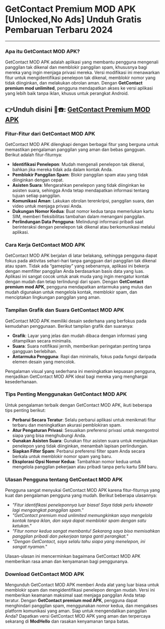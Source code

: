 # GetContact Premium MOD APK [Unlocked,No Ads] Unduh Gratis Pembaruan Terbaru 2024

---

### Apa itu GetContact MOD APK?

GetContact MOD APK adalah aplikasi yang membantu pengguna mengenali panggilan tak dikenal dan memblokir panggilan spam, khususnya bagi mereka yang ingin menjaga privasi mereka. Versi modifikasi ini menawarkan fitur untuk mengidentifikasi penelepon tak dikenal, memblokir nomor yang tidak diinginkan, dan melakukan obrolan aman. Dengan **GetContact premium mod unlimited**, pengguna mendapatkan akses ke versi aplikasi yang lebih baik tanpa iklan, khusus untuk perangkat Android.


👉Unduh disini 📱☎️: [GetContact Premium MOD APK](https://modhello.com/getcontact-premium/)
---

### Fitur-Fitur dari GetContact MOD APK

GetContact MOD APK dilengkapi dengan berbagai fitur yang berguna untuk memastikan pengalaman panggilan yang aman dan bebas gangguan. Berikut adalah fitur-fiturnya:

- **Identifikasi Penelepon**: Mudah mengenali penelepon tak dikenal, bahkan jika mereka tidak ada dalam kontak Anda.
- **Pemblokir Panggilan Spam**: Blokir panggilan spam atau yang tidak diinginkan dengan cepat.
- **Asisten Suara**: Mengarahkan penelepon yang tidak diinginkan ke asisten suara, sehingga Anda tetap mendapatkan informasi tentang tujuan setiap panggilan.
- **Komunikasi Aman**: Lakukan obrolan terenkripsi, panggilan suara, dan video untuk menjaga privasi Anda.
- **Dukungan Nomor Kedua**: Buat nomor kedua tanpa memerlukan kartu SIM, memberi fleksibilitas tambahan dalam menangani panggilan.
- **Perlindungan Data Pengguna**: Melindungi informasi pribadi saat berinteraksi dengan penelepon tak dikenal atau berkomunikasi melalui aplikasi.


### Cara Kerja GetContact MOD APK

GetContact MOD APK berjalan di latar belakang, sehingga pengguna dapat fokus pada aktivitas sehari-hari tanpa gangguan dari panggilan tak dikenal atau spam. Tidak ada “gameplay” yang sebenarnya, aplikasi ini bekerja dengan memfilter panggilan Anda berdasarkan basis data yang luas. Aplikasi ini sangat cocok untuk anak muda yang ingin mengatur kontak dengan mudah dan tetap terlindungi dari spam. Dengan **GetContact premium mod APK**, pengguna mendapatkan antarmuka yang mulus dan mudah digunakan untuk mengelola kontak, memblokir spam, dan menciptakan lingkungan panggilan yang aman.


### Tampilan Grafik dan Suara GetContact MOD APK

GetContact MOD APK memiliki desain sederhana yang berfokus pada kemudahan penggunaan. Berikut tampilan grafik dan suaranya:

- **Grafik**: Layar yang jelas dan mudah dibaca dengan informasi yang ditampilkan secara minimalis.
- **Suara**: Suara notifikasi jernih, memberikan peringatan penting tanpa gangguan berlebihan.
- **Antarmuka Pengguna**: Rapi dan minimalis, fokus pada fungsi daripada elemen desain yang mencolok.

Pengalaman visual yang sederhana ini meningkatkan kepuasan pengguna, menjadikan GetContact MOD APK ideal bagi mereka yang menghargai kesederhanaan.


### Tips Penting Menggunakan GetContact MOD APK

Untuk pengalaman terbaik dengan GetContact MOD APK, ikuti beberapa tips penting berikut:

- **Perbarui Secara Teratur**: Selalu perbarui aplikasi untuk menikmati fitur terbaru dan meningkatkan akurasi pemblokiran spam.
- **Atur Pengaturan Privasi**: Sesuaikan preferensi privasi untuk mengontrol siapa yang bisa menghubungi Anda.
- **Gunakan Asisten Suara**: Gunakan fitur asisten suara untuk menjauhkan penelepon yang tidak diinginkan, menambah lapisan perlindungan.
- **Siapkan Filter Spam**: Perbarui preferensi filter spam Anda secara berkala untuk memblokir nomor spam yang baru.
- **Eksplorasi Opsi Nomor Kedua**: Tambahkan nomor kedua untuk mengelola panggilan pekerjaan atau pribadi tanpa perlu kartu SIM baru.


### Ulasan Pengguna tentang GetContact MOD APK

Pengguna sangat menyukai GetContact MOD APK karena fitur-fiturnya yang kuat dan pengalaman pengguna yang mudah. Berikut beberapa ulasannya:

- *"Fitur identifikasi peneleponnya luar biasa! Saya tidak perlu khawatir lagi mengangkat panggilan spam."*
- *"GetContact premium mod unlimited memungkinkan saya mengelola kontak tanpa iklan, dan saya dapat memblokir spam dengan satu ketukan."*
- *"Fitur nomor kedua sangat membantu! Sekarang saya bisa memisahkan panggilan pribadi dan pekerjaan tanpa ganti perangkat."*
- *"Dengan GetContact, saya selalu tahu siapa yang menelepon, ini sangat nyaman."*

Ulasan-ulasan ini mencerminkan bagaimana GetContact MOD APK memberikan rasa aman dan kenyamanan bagi penggunanya.


### Download GetContact MOD APK

Mengunduh GetContact MOD APK memberi Anda alat yang luar biasa untuk memblokir spam dan mengidentifikasi penelepon dengan mudah. Versi ini memberikan keamanan maksimal saat menjaga panggilan Anda tetap teratur. Dengan **GetContact premium mod APK**, pengguna dapat menghindari panggilan spam, menggunakan nomor kedua, dan mengakses platform komunikasi yang aman. Siap untuk mengendalikan panggilan Anda? Dapatkan versi GetContact MOD APK yang aman dan terpercaya sekarang di **ModHello** dan rasakan kenyamanan tanpa batas.
